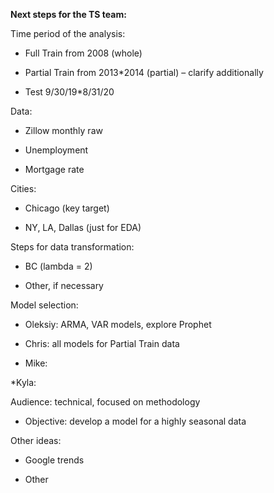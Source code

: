 **Next steps for the TS team:**

Time period of the analysis:

* Full Train from 2008 (whole)

* Partial Train from 2013*2014 (partial) – clarify additionally

* Test 9/30/19*8/31/20

Data:

* Zillow monthly raw

* Unemployment

* Mortgage rate

Cities:

* Chicago (key target)

* NY, LA, Dallas (just for EDA)

Steps for data transformation:

* BC (lambda = 2)

* Other, if necessary

Model selection:

* Oleksiy: ARMA, VAR models, explore Prophet

* Chris: all models for Partial Train data

* Mike:

 *Kyla:
 
Audience: technical, focused on methodology

* Objective: develop a model for a highly seasonal data 

Other ideas:

* Google trends

* Other

